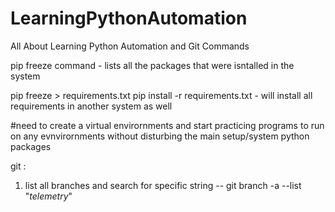 # LearningPythonAutomation

All About Learning Python Automation and Git Commands


pip freeze command - lists all the packages that were isntalled in the system

pip freeze > requirements.txt
pip install -r requirements.txt - will install all requirements in another system as well

#need to create a virtual envirornments and start practicing programs to run on any evnvirornments without disturbing the main setup/system python packages




git : 

1. list all branches and search for specific string -- 
git branch -a --list "*telemetry*"
